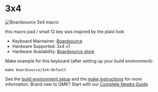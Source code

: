 # 3x4

![Boardsource 3x4 macro](https://i.imgur.com/EiPF1hh.jpg)

this macro pad / small 12 key was inspired by the plaid look

* Keyboard Maintainer: [Boardsource](https://github.com/daysgobye)
* Hardware Supported: 3x4 v1
* Hardware Availability: [Boardsource store](https://boardsource.xyz/store/5ecc2008eee64242946c98c1)

Make example for this keyboard (after setting up your build environment):

    make boardsource/3x4:default

See the [build environment setup](https://docs.qmk.fm/#/getting_started_build_tools) and the [make instructions](https://docs.qmk.fm/#/getting_started_make_guide) for more information. Brand new to QMK? Start with our [Complete Newbs Guide](https://docs.qmk.fm/#/newbs).
